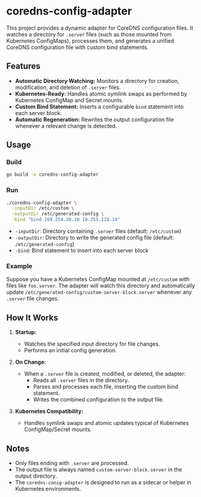 # coredns-config-adapter

This project provides a dynamic adapter for CoreDNS configuration files. It watches a directory for `.server` files (such as those mounted from Kubernetes ConfigMaps), processes them, and generates a unified CoreDNS configuration file with custom bind statements.

## Features

- **Automatic Directory Watching:** Monitors a directory for creation, modification, and deletion of `.server` files.
- **Kubernetes-Ready:** Handles atomic symlink swaps as performed by Kubernetes ConfigMap and Secret mounts.
- **Custom Bind Statement:** Inserts a configurable `bind` statement into each server block.
- **Automatic Regeneration:** Rewrites the output configuration file whenever a relevant change is detected.

## Usage

### Build

```sh
go build -o coredns-config-adapter
```

### Run

```sh
./coredns-config-adapter \
  -inputDir /etc/custom \
  -outputDir /etc/generated-config \
  -bind "bind 169.254.20.10 10.255.128.10"
```

- `-inputDir`: Directory containing `.server` files (default: `/etc/custom`)
- `-outputDir`: Directory to write the generated config file (default: `/etc/generated-config`)
- `-bind`: Bind statement to insert into each server block

### Example

Suppose you have a Kubernetes ConfigMap mounted at `/etc/custom` with files like `foo.server`. The adapter will watch this directory and automatically update `/etc/generated-config/custom-server-block.server` whenever any `.server` file changes.

## How It Works

1. **Startup:**  
   - Watches the specified input directory for file changes.
   - Performs an initial config generation.

2. **On Change:**  
   - When a `.server` file is created, modified, or deleted, the adapter:
     - Reads all `.server` files in the directory.
     - Parses and processes each file, inserting the custom bind statement.
     - Writes the combined configuration to the output file.

3. **Kubernetes Compatibility:**  
   - Handles symlink swaps and atomic updates typical of Kubernetes ConfigMap/Secret mounts.

## Notes

- Only files ending with `.server` are processed.
- The output file is always named `custom-server-block.server` in the output directory.
- The `coredns-conig-adapter` is designed to run as a sidecar or helper in Kubernetes environments.